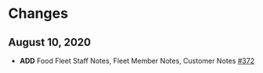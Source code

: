 # Changes
## August 10, 2020
- **ADD** Food Fleet Staff Notes, Fleet Member Notes, Customer Notes [#372](https://github.com/FreshinUp/foodfleet/issues/372)
